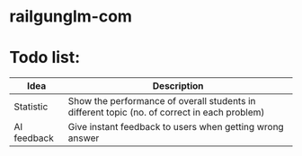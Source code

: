# railgunglm-com

# Todo list: 
| Idea | Description |
| ----- | ----- |
| Statistic | Show the performance of overall students in different topic (no. of correct in each problem) |
| AI feedback | Give instant feedback to users when getting wrong answer |
